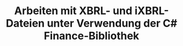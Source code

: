 ﻿---
title: Arbeiten mit XBRL- und iXBRL-Dateien unter Verwendung der C# Finance-Bibliothek
linktitle: Arbeiten mit XBRL- und iXBRL-Dateien
type: docs
weight: 20
url: /de/net/working-with-xbrl-and-ixbrl-files/
description: C# Finance Bibliothek API kann XBRL- und iXBRL-Dateien erstellen, lesen, konvertieren und validieren.
---
